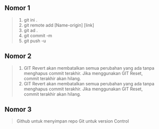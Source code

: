 ## Nomor 1
>1. git ini .
> 2. git remote add [Name-origin] [link]
> 3. git ad .
> 4. git commit -m
> 5. git push -u

## Nomor 2
> 1. GIT Revert akan membatalkan semua perubahan yang ada tanpa menghapus commit terakhir. Jika menggunakan GIT Reset, commit terakhir akan hilang.
> 2. GIT Revert akan membatalkan semua perubahan yang ada tanpa menghapus commit terakhir. Jika menggunakan GIT Reset, commit terakhir akan hilang.

## Nomor 3
> Github untuk menyimpan repo
> Git untuk version Control
